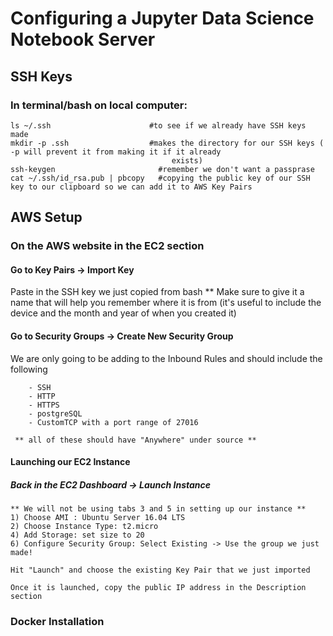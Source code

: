 # Configuring a Jupyter Data Science Notebook Server

## SSH Keys 
### In terminal/bash on local computer:
    ls ~/.ssh                      #to see if we already have SSH keys made
    mkdir -p .ssh                  #makes the directory for our SSH keys ( -p will prevent it from making it if it already                          
                                        exists)
    ssh-keygen                       #remember we don't want a passprase
    cat ~/.ssh/id_rsa.pub | pbcopy   #copying the public key of our SSH key to our clipboard so we can add it to AWS Key Pairs
    
## AWS Setup
### On the AWS website in the EC2 section
#### Go to Key Pairs -> Import Key
   Paste in the SSH key we just copied from bash 
   ** Make sure to give it a name that will help you remember where it is from
        (it's useful to include the device and the month and year of when you created it)
        
#### Go to Security Groups -> Create New Security Group
 We are only going to be adding to the Inbound Rules and should include the following 
 
        - SSH
        - HTTP
        - HTTPS
        - postgreSQL
        - CustomTCP with a port range of 27016 
        
     ** all of these should have "Anywhere" under source **
     
#### Launching our EC2 Instance 
##### Back in the EC2 Dashboard -> Launch Instance 
    ** We will not be using tabs 3 and 5 in setting up our instance **
    1) Choose AMI : Ubuntu Server 16.04 LTS 
    2) Choose Instance Type: t2.micro
    4) Add Storage: set size to 20
    6) Configure Security Group: Select Existing -> Use the group we just made!
    
    Hit "Launch" and choose the existing Key Pair that we just imported
    
    Once it is launched, copy the public IP address in the Description section 
    
### Docker Installation 

